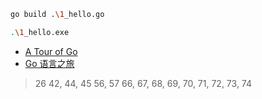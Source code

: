 

```bash
go build .\1_hello.go

.\1_hello.exe
```

- [A Tour of Go](https://tour.golang.org/welcome/1)
- [Go 语言之旅](https://tour.go-zh.org/welcome/1)

> 26 
> 42, 44, 45
> 56, 57
> 66, 67, 68, 69, 70, 71, 72, 73, 74
